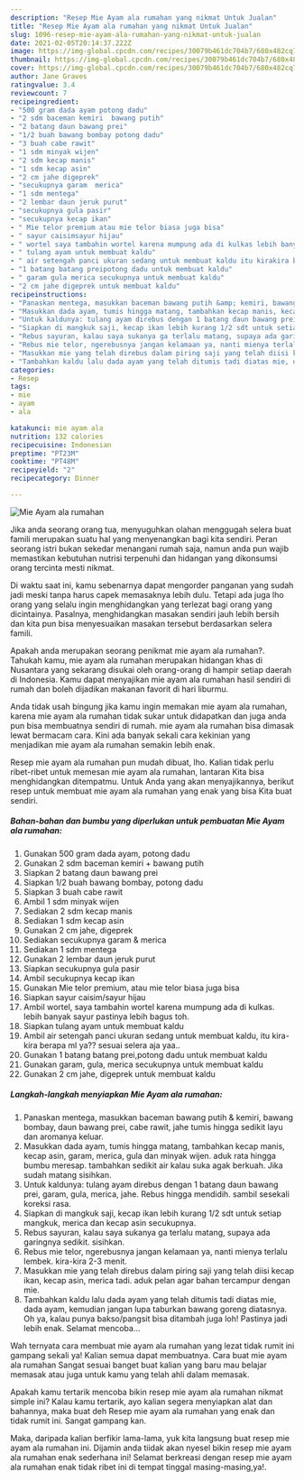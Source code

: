 ```yaml
---
description: "Resep Mie Ayam ala rumahan yang nikmat Untuk Jualan"
title: "Resep Mie Ayam ala rumahan yang nikmat Untuk Jualan"
slug: 1096-resep-mie-ayam-ala-rumahan-yang-nikmat-untuk-jualan
date: 2021-02-05T20:14:37.222Z
image: https://img-global.cpcdn.com/recipes/30079b461dc704b7/680x482cq70/mie-ayam-ala-rumahan-foto-resep-utama.jpg
thumbnail: https://img-global.cpcdn.com/recipes/30079b461dc704b7/680x482cq70/mie-ayam-ala-rumahan-foto-resep-utama.jpg
cover: https://img-global.cpcdn.com/recipes/30079b461dc704b7/680x482cq70/mie-ayam-ala-rumahan-foto-resep-utama.jpg
author: Jane Graves
ratingvalue: 3.4
reviewcount: 7
recipeingredient:
- "500 gram dada ayam potong dadu"
- "2 sdm baceman kemiri  bawang putih"
- "2 batang daun bawang prei"
- "1/2 buah bawang bombay potong dadu"
- "3 buah cabe rawit"
- "1 sdm minyak wijen"
- "2 sdm kecap manis"
- "1 sdm kecap asin"
- "2 cm jahe digeprek"
- "secukupnya garam  merica"
- "1 sdm mentega"
- "2 lembar daun jeruk purut"
- "secukupnya gula pasir"
- "secukupnya kecap ikan"
- " Mie telor premium atau mie telor biasa juga bisa"
- " sayur caisimsayur hijau"
- " wortel saya tambahin wortel karena mumpung ada di kulkas lebih banyak sayur pastinya lebih bagus toh"
- " tulang ayam untuk membuat kaldu"
- " air setengah panci ukuran sedang untuk membuat kaldu itu kirakira berapa ml ya sesuai selera aja yaa"
- "1 batang batang preipotong dadu untuk membuat kaldu"
- " garam gula merica secukupnya untuk membuat kaldu"
- "2 cm jahe digeprek untuk membuat kaldu"
recipeinstructions:
- "Panaskan mentega, masukkan baceman bawang putih &amp; kemiri, bawang bombay, daun bawang prei, cabe rawit, jahe tumis hingga sedikit layu dan aromanya keluar."
- "Masukkan dada ayam, tumis hingga matang, tambahkan kecap manis, kecap asin, garam, merica, gula dan minyak wijen. aduk rata hingga bumbu meresap. tambahkan sedikit air kalau suka agak berkuah. Jika sudah matang sisihkan."
- "Untuk kaldunya: tulang ayam direbus dengan 1 batang daun bawang prei, garam, gula, merica, jahe. Rebus hingga mendidih. sambil sesekali koreksi rasa."
- "Siapkan di mangkuk saji, kecap ikan lebih kurang 1/2 sdt untuk setiap mangkuk, merica dan kecap asin secukupnya."
- "Rebus sayuran, kalau saya sukanya ga terlalu matang, supaya ada garingnya sedikit. sisihkan."
- "Rebus mie telor, ngerebusnya jangan kelamaan ya, nanti mienya terlalu lembek. kira-kira 2-3 menit."
- "Masukkan mie yang telah direbus dalam piring saji yang telah diisi kecap ikan, kecap asin, merica tadi. aduk pelan agar bahan tercampur dengan mie."
- "Tambahkan kaldu lalu dada ayam yang telah ditumis tadi diatas mie, dada ayam, kemudian jangan lupa taburkan bawang goreng diatasnya. Oh ya, kalau punya bakso/pangsit bisa ditambah juga loh! Pastinya jadi lebih enak. Selamat mencoba..."
categories:
- Resep
tags:
- mie
- ayam
- ala

katakunci: mie ayam ala 
nutrition: 132 calories
recipecuisine: Indonesian
preptime: "PT23M"
cooktime: "PT48M"
recipeyield: "2"
recipecategory: Dinner

---
```



![Mie Ayam ala rumahan](https://img-global.cpcdn.com/recipes/30079b461dc704b7/680x482cq70/mie-ayam-ala-rumahan-foto-resep-utama.jpg)

Jika anda seorang orang tua, menyuguhkan olahan menggugah selera buat famili merupakan suatu hal yang menyenangkan bagi kita sendiri. Peran seorang istri bukan sekedar menangani rumah saja, namun anda pun wajib memastikan kebutuhan nutrisi terpenuhi dan hidangan yang dikonsumsi orang tercinta mesti nikmat.

Di waktu  saat ini, kamu sebenarnya dapat mengorder panganan yang sudah jadi meski tanpa harus capek memasaknya lebih dulu. Tetapi ada juga lho orang yang selalu ingin menghidangkan yang terlezat bagi orang yang dicintainya. Pasalnya, menghidangkan masakan sendiri jauh lebih bersih dan kita pun bisa menyesuaikan masakan tersebut berdasarkan selera famili. 



Apakah anda merupakan seorang penikmat mie ayam ala rumahan?. Tahukah kamu, mie ayam ala rumahan merupakan hidangan khas di Nusantara yang sekarang disukai oleh orang-orang di hampir setiap daerah di Indonesia. Kamu dapat menyajikan mie ayam ala rumahan hasil sendiri di rumah dan boleh dijadikan makanan favorit di hari liburmu.

Anda tidak usah bingung jika kamu ingin memakan mie ayam ala rumahan, karena mie ayam ala rumahan tidak sukar untuk didapatkan dan juga anda pun bisa membuatnya sendiri di rumah. mie ayam ala rumahan bisa dimasak lewat bermacam cara. Kini ada banyak sekali cara kekinian yang menjadikan mie ayam ala rumahan semakin lebih enak.

Resep mie ayam ala rumahan pun mudah dibuat, lho. Kalian tidak perlu ribet-ribet untuk memesan mie ayam ala rumahan, lantaran Kita bisa menghidangkan ditempatmu. Untuk Anda yang akan menyajikannya, berikut resep untuk membuat mie ayam ala rumahan yang enak yang bisa Kita buat sendiri.

<!--inarticleads1-->

##### Bahan-bahan dan bumbu yang diperlukan untuk pembuatan Mie Ayam ala rumahan:

1. Gunakan 500 gram dada ayam, potong dadu
1. Gunakan 2 sdm baceman kemiri + bawang putih
1. Siapkan 2 batang daun bawang prei
1. Siapkan 1/2 buah bawang bombay, potong dadu
1. Siapkan 3 buah cabe rawit
1. Ambil 1 sdm minyak wijen
1. Sediakan 2 sdm kecap manis
1. Sediakan 1 sdm kecap asin
1. Gunakan 2 cm jahe, digeprek
1. Sediakan secukupnya garam &amp; merica
1. Sediakan 1 sdm mentega
1. Gunakan 2 lembar daun jeruk purut
1. Siapkan secukupnya gula pasir
1. Ambil secukupnya kecap ikan
1. Gunakan  Mie telor premium, atau mie telor biasa juga bisa
1. Siapkan  sayur caisim/sayur hijau
1. Ambil  wortel, saya tambahin wortel karena mumpung ada di kulkas. lebih banyak sayur pastinya lebih bagus toh.
1. Siapkan  tulang ayam untuk membuat kaldu
1. Ambil  air setengah panci ukuran sedang untuk membuat kaldu, itu kira-kira berapa ml ya?? sesuai selera aja yaa..
1. Gunakan 1 batang batang prei,potong dadu untuk membuat kaldu
1. Gunakan  garam, gula, merica secukupnya untuk membuat kaldu
1. Gunakan 2 cm jahe, digeprek untuk membuat kaldu




<!--inarticleads2-->

##### Langkah-langkah menyiapkan Mie Ayam ala rumahan:

1. Panaskan mentega, masukkan baceman bawang putih &amp; kemiri, bawang bombay, daun bawang prei, cabe rawit, jahe tumis hingga sedikit layu dan aromanya keluar.
1. Masukkan dada ayam, tumis hingga matang, tambahkan kecap manis, kecap asin, garam, merica, gula dan minyak wijen. aduk rata hingga bumbu meresap. tambahkan sedikit air kalau suka agak berkuah. Jika sudah matang sisihkan.
1. Untuk kaldunya: tulang ayam direbus dengan 1 batang daun bawang prei, garam, gula, merica, jahe. Rebus hingga mendidih. sambil sesekali koreksi rasa.
1. Siapkan di mangkuk saji, kecap ikan lebih kurang 1/2 sdt untuk setiap mangkuk, merica dan kecap asin secukupnya.
1. Rebus sayuran, kalau saya sukanya ga terlalu matang, supaya ada garingnya sedikit. sisihkan.
1. Rebus mie telor, ngerebusnya jangan kelamaan ya, nanti mienya terlalu lembek. kira-kira 2-3 menit.
1. Masukkan mie yang telah direbus dalam piring saji yang telah diisi kecap ikan, kecap asin, merica tadi. aduk pelan agar bahan tercampur dengan mie.
1. Tambahkan kaldu lalu dada ayam yang telah ditumis tadi diatas mie, dada ayam, kemudian jangan lupa taburkan bawang goreng diatasnya. Oh ya, kalau punya bakso/pangsit bisa ditambah juga loh! Pastinya jadi lebih enak. Selamat mencoba...




Wah ternyata cara membuat mie ayam ala rumahan yang lezat tidak rumit ini gampang sekali ya! Kalian semua dapat membuatnya. Cara buat mie ayam ala rumahan Sangat sesuai banget buat kalian yang baru mau belajar memasak atau juga untuk kamu yang telah ahli dalam memasak.

Apakah kamu tertarik mencoba bikin resep mie ayam ala rumahan nikmat simple ini? Kalau kamu tertarik, ayo kalian segera menyiapkan alat dan bahannya, maka buat deh Resep mie ayam ala rumahan yang enak dan tidak rumit ini. Sangat gampang kan. 

Maka, daripada kalian berfikir lama-lama, yuk kita langsung buat resep mie ayam ala rumahan ini. Dijamin anda tiidak akan nyesel bikin resep mie ayam ala rumahan enak sederhana ini! Selamat berkreasi dengan resep mie ayam ala rumahan enak tidak ribet ini di tempat tinggal masing-masing,ya!.

